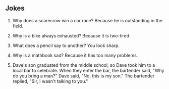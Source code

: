 ## Jokes

1. Why does a scarecrow win a car race? 
Because he is outstanding in the field.

2. Why is a bike always exhausted? 
Because it is two-tired.

3. What does a pencil say to another?
You look sharp.

4. Why is a mathbook sad?
Because it has too many problems.

1. Dave's son graduated from the middle school, so Dave took him to a local bar to celebrate. 
When they enter the bar, the bartender said, "Why do you bring a man?" 
Dave said, "No, this is my son."
The bartender replied, "Sir, I wasn't talking to you."

